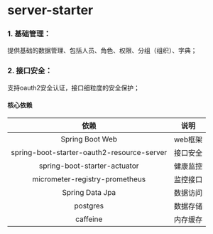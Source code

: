 # server-starter

### 1. 基础管理：

提供基础的数据管理、包括人员、角色、权限、分组（组织）、字典；

### 2. 接口安全：

支持oauth2安全认证，接口细粒度的安全保护；

#### 核心依赖

|                     依赖                     |  说明   |
|:------------------------------------------:|:-----:|
|              Spring Boot Web               | web框架 |
| spring-boot-starter-oauth2-resource-server | 接口安全  |
|        spring-boot-starter-actuator        | 健康监控  |
|       micrometer-registry-prometheus       | 监控接口  |
|              Spring Data Jpa               | 数据访问  |
|                  postgres                  | 数据存储  |
|                  caffeine                  | 内存缓存  |
